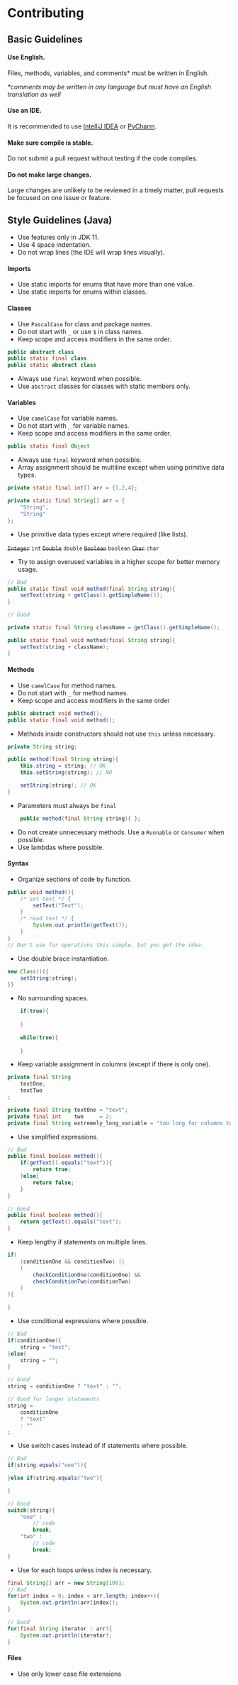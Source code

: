 # Contributing

## Basic Guidelines

#### Use English.
Files, methods, variables, and comments* must be written in English.

*\*comments may be written in any language but must have an English translation as well*

#### Use an IDE.
It is recommended to use [IntelliJ IDEA](https://www.jetbrains.com/idea/download/) or [PyCharm](https://www.jetbrains.com/pycharm/download/#section=windows).

#### Make sure compile is stable.
Do not submit a pull request without testing if the code compiles.

#### Do not make large changes.
Large changes are unlikely to be reviewed in a timely matter, pull requests be focused on one issue or feature.

## Style Guidelines (Java)

- Use features only in JDK 11.
- Use 4 space indentation.
- Do not wrap lines (the IDE will wrap lines visually).

#### Imports
- Use static imports for enums that have more than one value.
- Use static imports for enums within classes.

#### Classes
- Use `PascalCase` for class and package names.
- Do not start with `_` or use `$` in class names.
- Keep scope and access modifiers in the same order.
```java 
public abstract class
public static final class
public static abstract class
```
- Always use `final` keyword when possible.
- Use `abstract` classes for classes with static members only.

#### Variables
- Use `camelCase` for variable names.
- Do not start with `_` for variable names.
- Keep scope and access modifiers in the same order.
```java
public static final Object
```
- Always use `final` keyword when possible.
- Array assignment should be multiline except when using primitive data types.
```java
private static final int[] arr = {1,2,4};

private static final String[] arr = {
    "String",
    "String"
};
```
- Use primitive data types except where required (like lists).

~~`Integer`~~ `int`
~~`Double`~~ `double`
~~`Boolean`~~ `boolean`
~~`Char`~~ `char`

- Try to assign overused variables in a higher scope for better memory usage.
```java
// Bad
public static final void method(final String string){
    setText(string + getClass().getSimpleName());
}

// Good

private static final String className = getClass().getSimpleName();

public static final void method(final String string){
    setText(string + className);
}

```

#### Methods
- Use `camelCase` for method names.
- Do not start with `_` for method names.
- Keep scope and access modifiers in the same order
```java
public abstract void method();
public static final void method();
```
- Methods inside constructors should not use `this` unless necessary.
```java
private String string;

public method(final String string){
    this.string = string; // OK
    this.setString(string); // NO 

    setString(string); // OK
}
```
- Parameters must always be `final`
```java
    public method(final String string){ };
```
- Do not create unnecessary methods. Use a `Runnable` or `Consumer` when possible.
- Use lambdas where possible.

#### Syntax
- Organize sections of code by function.
```java
public void method(){
    /* set text */ {
        setText("Text");
    }
    /* read text */ {
        System.out.println(getText());
    }
}
// Don't use for operations this simple, but you get the idea.
```
- Use double brace instantiation.
```java
new Class(){{
    setString(string);
}}
```
- No surrounding spaces.
```java
    if(true){
    
    }
    
    while(true){
    
    }
```
- Keep variable assignment in columns (except if there is only one).
```java
private final String 
    textOne,
    textTwo
;

private final String textOne = "text";
private final int    two     = 2;
private final String extremely_long_variable = "too long for columns to make sense";
```
- Use simplified expressions.
```java
// Bad
public final boolean method(){
    if(getText().equals("text")){
        return true;
    }else{
        return false;
    }
}

// Good
public final boolean method(){
    return getText().equals("text");
}
```
- Keep lengthy if statements on multiple lines.
```java 
if(
    (conditionOne && conditionTwo) ||
    (
        checkConditionOne(conditionOne) &&
        checkConditionTwo(conditionTwo)
    )
){

}
```
- Use conditional expressions where possible.
```java 
// Bad
if(conditionOne){
    string = "text";
}else{
    string = "";
}

// Good
string = conditionOne ? "text" : "";

// Good for longer statements
string = 
    conditionOne 
    ? "text"
    : ""
;
```
- Use switch cases instead of if statements where possible.
```java
// Bad
if(string.equals("one")){

}else if(string.equals("two"){

}

// Good
switch(string){
    "one" : 
        // code
        break;
    "two" :
        // code
        break;
}
```
- Use for each loops unless index is necessary.
```java
final String[] arr = new String[100];
// Bad
for(int index = 0; index < arr.length; index++){
    System.out.println(arr[index]);
}

// Good
for(final String iterator : arr){
    System.out.println(iterator);
}
```
#### Files
- Use only lower case file extensions
